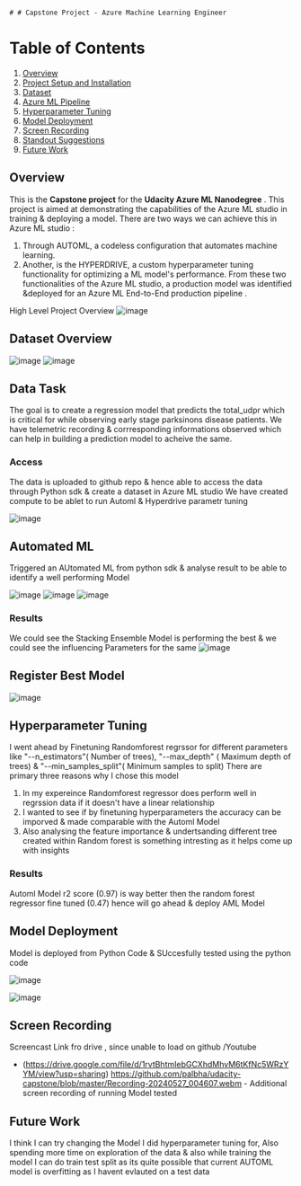                                                                                                                                                                                                                                                                                                                                                                      # # Capstone Project - Azure Machine Learning Engineer


# Table of Contents

[](https://github.com/palbha/udacity-capstone#table-of-contents)

1.  [Overview](https://github.com/palbha/udacity-capstone/blob/master)
2.  [Project Setup and Installation](https://github.com/palbha/udacity-capstone/blob/master)
3.  [Dataset](https://github.com/palbha/udacity-capstone/blob/master)
4.  [Azure ML Pipeline](https://github.com/palbha/udacity-capstone/blob/master)
5.  [Hyperparameter Tuning](https://github.com/palbha/udacity-capstone/blob/master)
6.  [Model Deployment](https://github.com/palbha/udacity-capstone/blob/master)
7.  [Screen Recording](https://github.com/palbha/udacity-capstone/blob/master)
8.  [Standout Suggestions](https://github.com/palbha/udacity-capstone/blob/master)
9.  [Future Work](https://github.com/palbha/udacity-capstone/blob/master)

## Overview

[](https://github.com/palbha/udacity-capstone#overview)

This is the **Capstone project** for the **Udacity Azure ML Nanodegree** . This project is aimed at demonstrating the capabilities of the Azure ML studio in training & deploying a model.
There are two ways we can achieve this in Azure ML studio :
1. Through AUTOML, a codeless configuration that automates machine learning. 
2. Another, is the HYPERDRIVE, a custom hyperparameter tuning functionality for optimizing a ML model's performance. 
From these two functionalities of the Azure ML studio, a production model was identified &deployed for an  Azure ML End-to-End production pipeline .

High Level Project Overview
![image](https://github.com/palbha/udacity-capstone/assets/20269788/e5de4726-ce2e-48c4-a446-f7edec258f1c)


## Dataset Overview

![image](https://github.com/palbha/udacity-capstone/assets/20269788/bbf57b16-bff6-435d-b09b-aeb7baef0b38)
![image](https://github.com/palbha/udacity-capstone/assets/20269788/b206b5bf-a412-4a34-aed1-3e4d4d1d2823)

## Data Task
The goal is to create a regression model that predicts the total_udpr which is critical for while observing early stage parksinons disease patients.
We have telemetric recording & corrresponding informations observed which can help in building a prediction model to acheive the same.

### Access
The data is uploaded to github repo & hence able to access the data through Python sdk & create a dataset in Azure ML studio
We have created compute to be ablet to run Automl & Hyperdrive parametr tuning

![image](https://github.com/palbha/udacity-capstone/assets/20269788/2468a622-1e0a-40b7-b5f9-e1f6588611a0)


## Automated ML
Triggered an AUtomated ML from python sdk & analyse result to be able to identify a well performing Model

![image](https://github.com/palbha/udacity-capstone/assets/20269788/be3dd8e3-8158-464d-b85d-ca5e64f5e484)
![image](https://github.com/palbha/udacity-capstone/assets/20269788/68192533-cd9f-4a86-b801-c07cb7a48876)
![image](https://github.com/palbha/udacity-capstone/assets/20269788/24efc6b2-7593-4d19-8d8b-623d5a4711e0)


### Results
We could see the Stacking Ensemble Model is performing the best & we could see the influencing Parameters for the same
![image](https://github.com/palbha/udacity-capstone/assets/20269788/8db5d17b-9c00-4a4a-8453-f0627204be83)


## Register Best Model
![image](https://github.com/palbha/udacity-capstone/assets/20269788/73bfe018-d505-458e-af21-aec50f94e3d0)


## Hyperparameter Tuning

I went ahead by Finetuning Randomforest regrssor for different parameters like     "--n_estimators"( Number of trees), "--max_depth" ( Maximum depth of trees) & "--min_samples_split"( Minimum samples to split)
There are primary three reasons why I chose this model 
1. In my expereince Randomforest regressor does perform well in regrssion data if it doesn't have a linear relationship
2.  I wanted to see if by finetuning hyperparameters the accuracy can be imporved & made comparable with the Automl Model
3.  Also analysing the feature importance & undertsanding different tree created within Random forest is something intresting as it helps come up with insights
   

### Results
Automl Model r2 score (0.97) is way better then the random forest regressor fine tuned (0.47) hence will go ahead & deploy AML Model

## Model Deployment
Model is deployed from Python Code & SUccesfully tested using the python code

![image](https://github.com/palbha/udacity-capstone/assets/20269788/336cf4e1-a329-4acc-bb81-75983c491f69)

![image](https://github.com/palbha/udacity-capstone/assets/20269788/3f145f11-ba7e-4271-a1c2-7808fe11b9a5)


## Screen Recording
Screencast Link fro drive , since unable to load on github /Youtube
- (https://drive.google.com/file/d/1rvtBhtmIebGCXhdMhvM6tKfNc5WRzYYM/view?usp=sharing)
https://github.com/palbha/udacity-capstone/blob/master/Recording-20240527_004607.webm - Additional screen recording of running Model tested 
## Future Work
I think I can try changing the Model I did hyperparameter tuning for,
Also spending more time on exploration of the data & also while training the model I can do train test split as its quite possible that current AUTOML model is overfitting as I havent evlauted on a test data

